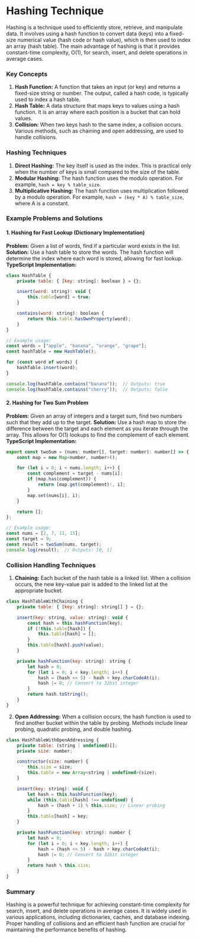 # Hashing Technique

Hashing is a technique used to efficiently store, retrieve, and manipulate data. It involves using a hash function to convert data (keys) into a fixed-size numerical value (hash code or hash value), which is then used to index an array (hash table). The main advantage of hashing is that it provides constant-time complexity, O(1), for search, insert, and delete operations in average cases.

### Key Concepts

1. **Hash Function:** A function that takes an input (or key) and returns a fixed-size string or number. The output, called a hash code, is typically used to index a hash table.
2. **Hash Table:** A data structure that maps keys to values using a hash function. It is an array where each position is a bucket that can hold values.
3. **Collision:** When two keys hash to the same index, a collision occurs. Various methods, such as chaining and open addressing, are used to handle collisions.

### Hashing Techniques

1. **Direct Hashing:** The key itself is used as the index. This is practical only when the number of keys is small compared to the size of the table.
2. **Modular Hashing:** The hash function uses the modulo operation. For example, `hash = key % table_size`.
3. **Multiplicative Hashing:** The hash function uses multiplication followed by a modulo operation. For example, `hash = (key * A) % table_size`, where A is a constant.

### Example Problems and Solutions

#### 1. Hashing for Fast Lookup (Dictionary Implementation)

**Problem:** Given a list of words, find if a particular word exists in the list.
**Solution:** Use a hash table to store the words. The hash function will determine the index where each word is stored, allowing for fast lookup.
**TypeScript Implementation:**

```js
class HashTable {
    private table: { [key: string]: boolean } = {};

    insert(word: string): void {
        this.table[word] = true;
    }

    contains(word: string): boolean {
        return this.table.hasOwnProperty(word);
    }
}

// Example usage:
const words = ["apple", "banana", "orange", "grape"];
const hashTable = new HashTable();

for (const word of words) {
    hashTable.insert(word);
}

console.log(hashTable.contains("banana"));  // Outputs: true
console.log(hashTable.contains("cherry"));  // Outputs: false
```

#### 2. Hashing for Two Sum Problem

**Problem:** Given an array of integers and a target sum, find two numbers such that they add up to the target.
**Solution:** Use a hash map to store the difference between the target and each element as you iterate through the array. This allows for O(1) lookups to find the complement of each element.
**TypeScript Implementation:**

```js
export const twoSum = (nums: number[], target: number): number[] => {
    const map = new Map<number, number>();

    for (let i = 0; i < nums.length; i++) {
        const complement = target - nums[i];
        if (map.has(complement)) {
            return [map.get(complement)!, i];
        }
        map.set(nums[i], i);
    }

    return [];
};

// Example usage:
const nums = [2, 7, 11, 15];
const target = 9;
const result = twoSum(nums, target);
console.log(result);  // Outputs: [0, 1]
```

### Collision Handling Techniques

1. **Chaining:** Each bucket of the hash table is a linked list. When a collision occurs, the new key-value pair is added to the linked list at the appropriate bucket.

```js
class HashTableWithChaining {
    private table: { [key: string]: string[] } = {};

    insert(key: string, value: string): void {
        const hash = this.hashFunction(key);
        if (!this.table[hash]) {
            this.table[hash] = [];
        }
        this.table[hash].push(value);
    }

    private hashFunction(key: string): string {
        let hash = 0;
        for (let i = 0; i < key.length; i++) {
            hash = (hash << 5) - hash + key.charCodeAt(i);
            hash |= 0; // Convert to 32bit integer
        }
        return hash.toString();
    }
}
```

2. **Open Addressing:** When a collision occurs, the hash function is used to find another bucket within the table by probing. Methods include linear probing, quadratic probing, and double hashing.

```js
class HashTableWithOpenAddressing {
    private table: (string | undefined)[];
    private size: number;

    constructor(size: number) {
        this.size = size;
        this.table = new Array<string | undefined>(size);
    }

    insert(key: string): void {
        let hash = this.hashFunction(key);
        while (this.table[hash] !== undefined) {
            hash = (hash + 1) % this.size; // Linear probing
        }
        this.table[hash] = key;
    }

    private hashFunction(key: string): number {
        let hash = 0;
        for (let i = 0; i < key.length; i++) {
            hash = (hash << 5) - hash + key.charCodeAt(i);
            hash |= 0; // Convert to 32bit integer
        }
        return hash % this.size;
    }
}
```

### Summary

Hashing is a powerful technique for achieving constant-time complexity for search, insert, and delete operations in average cases. It is widely used in various applications, including dictionaries, caches, and database indexing. Proper handling of collisions and an efficient hash function are crucial for maintaining the performance benefits of hashing.
